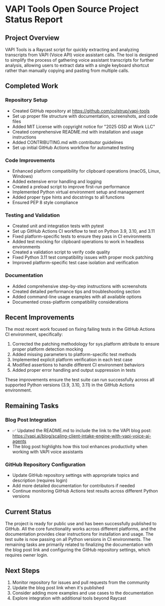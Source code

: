 # VAPI Tools Open Source Project Status Report

## Project Overview
VAPI Tools is a Raycast script for quickly extracting and analyzing transcripts from VAPI (Voice API) voice assistant calls. The tool is designed to simplify the process of gathering voice assistant transcripts for further analysis, allowing users to extract data with a single keyboard shortcut rather than manually copying and pasting from multiple calls.

## Completed Work

### Repository Setup
- Created GitHub repository at https://github.com/culstrup/vapi-tools
- Set up proper file structure with documentation, screenshots, and code files
- Added MIT License with copyright notice for "2025 GSD at Work LLC"
- Created comprehensive README.md with installation and usage instructions
- Added CONTRIBUTING.md with contributor guidelines
- Set up initial GitHub Actions workflow for automated testing

### Code Improvements
- Enhanced platform compatibility for clipboard operations (macOS, Linux, Windows)
- Added extensive error handling and logging
- Created a preload script to improve first-run performance
- Implemented Python virtual environment setup and management
- Added proper type hints and docstrings to all functions
- Ensured PEP 8 style compliance

### Testing and Validation
- Created unit and integration tests with pytest
- Set up GitHub Actions CI workflow to test on Python 3.9, 3.10, and 3.11
- Fixed platform-specific tests to ensure they pass in CI environments
- Added test mocking for clipboard operations to work in headless environments
- Created a validation script to verify code quality
- Fixed Python 3.11 test compatibility issues with proper mock patching
- Improved platform-specific test case isolation and verification

### Documentation
- Added comprehensive step-by-step instructions with screenshots
- Created detailed performance tips and troubleshooting section
- Added command-line usage examples with all available options
- Documented cross-platform compatibility considerations

## Recent Improvements

The most recent work focused on fixing failing tests in the GitHub Actions CI environment, specifically:

1. Corrected the patching methodology for sys.platform attribute to ensure proper platform detection mocking
2. Added missing parameters to platform-specific test methods 
3. Implemented explicit platform verification in each test case
4. Modified assertions to handle different CI environment behaviors
5. Added proper error handling and output suppression in tests

These improvements ensure the test suite can run successfully across all supported Python versions (3.9, 3.10, 3.11) in the GitHub Actions environment.

## Remaining Tasks

### Blog Post Integration
- ✅ Updated the README.md to include the link to the VAPI blog post: https://vapi.ai/blog/scaling-client-intake-engine-with-vapi-voice-ai-agents
- The blog post highlights how this tool enhances productivity when working with VAPI voice assistants

### GitHub Repository Configuration
- Update GitHub repository settings with appropriate topics and description (requires login)
- Add more detailed documentation for contributors if needed
- Continue monitoring GitHub Actions test results across different Python versions

## Current Status
The project is ready for public use and has been successfully published to GitHub. All the core functionality works across different platforms, and the documentation provides clear instructions for installation and usage. The test suite is now passing on all Python versions in CI environments. The remaining tasks are primarily related to finalizing the documentation with the blog post link and configuring the GitHub repository settings, which requires owner login.

## Next Steps
1. Monitor repository for issues and pull requests from the community
2. Update the blog post link when it's published
3. Consider adding more examples and use cases to the documentation
4. Explore integration with additional tools beyond Raycast